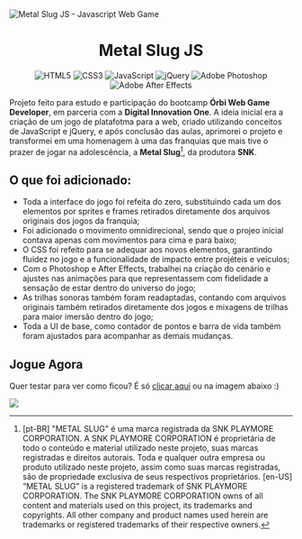 <img src="./src/assets/images/metal-slug-js.gif" alt="Metal Slug JS - Javascript Web Game">

<h1 align="center">Metal Slug JS</h1>

<div align="center" width="100%">

![HTML5](https://img.shields.io/badge/html5-%23E34F26.svg?style=for-the-badge&logo=html5&logoColor=white)
![CSS3](https://img.shields.io/badge/css3-%231572B6.svg?style=for-the-badge&logo=css3&logoColor=white)
![JavaScript](https://img.shields.io/badge/javascript-%23323330.svg?style=for-the-badge&logo=javascript&logoColor=%23F7DF1E)
![jQuery](https://img.shields.io/badge/jquery-%230769AD.svg?style=for-the-badge&logo=jquery&logoColor=white)
![Adobe Photoshop](https://img.shields.io/badge/adobe%20photoshop-%2331A8FF.svg?style=for-the-badge&logo=adobe%20photoshop&logoColor=white)
![Adobe After Effects](https://img.shields.io/badge/Adobe%20After%20Effects-9999FF.svg?style=for-the-badge&logo=Adobe%20After%20Effects&logoColor=white)
  
</div>

Projeto feito para estudo e participação do bootcamp **Órbi Web Game Developer**, em parceria com a **Digital Innovation One**. 
A ideia inicial era a criação de um jogo de platafotma para a web, criado utilizando conceitos de JavaScript e jQuery, e após conclusão das aulas, aprimorei o projeto e transformei em uma homenagem à uma das franquias que mais tive o prazer de jogar na adolescência, a **Metal Slug**[^1], da produtora **SNK**.


## O que foi adicionado: 

- Toda a interface do jogo foi refeita do zero, substituindo cada um dos elementos por sprites e frames retirados diretamente dos arquivos originais dos jogos da franquia;
- Foi adicionado o movimento omnidirecional, sendo que o projeo inicial contava apenas com movimentos para cima e para baixo;
- O CSS foi refeito para se adequar aos novos elementos, garantindo fluidez no jogo e a funcionalidade de impacto entre projéteis e veículos;
- Com o Photoshop e After Effects, trabalhei na criação do cenário e ajustes nas animações para que representassem com fidelidade a sensação de estar dentro do universo do jogo;
- As trilhas sonoras também foram readaptadas, contando com arquivos originais também retirados diretamente dos jogos e mixagens de trilhas para maior imersão dentro do jogo;
- Toda a UI de base, como contador de pontos e barra de vida também foram ajustados para acompanhar as demais mudanças.


## Jogue Agora

Quer testar para ver como ficou? É só <a href="https://fernandobade.github.io/metal-slug-js/" target="_blank">clicar aqui</a> ou na imagem abaixo :)



[<img src="https://user-images.githubusercontent.com/89167737/165472965-217056d7-87cf-419d-b6ee-9e948539aced.gif" target="_blank">](https://fernandobade.github.io/metal-slug-js/)


[^1]: [pt-BR] "METAL SLUG" é uma marca registrada da SNK PLAYMORE CORPORATION. A SNK PLAYMORE CORPORATION é proprietária de todo o conteúdo e material utilizado neste projeto, suas marcas registradas e direitos autorais. Toda e qualquer outra empresa ou produto utilizado neste projeto, assim como suas marcas registradas, são de propriedade exclusiva de seus respectivos proprietários. [en-US] “METAL SLUG” is a registered trademark of SNK PLAYMORE CORPORATION. The SNK PLAYMORE CORPORATION owns of all content and materials used on this project, its trademarks and copyrights. All other company and product names used herein are trademarks or registered trademarks of their respective owners.
